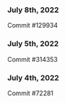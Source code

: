 ### July 8th, 2022

Commit #129934

### July 5th, 2022

Commit #314353


### July 4th, 2022

Commit #72281
